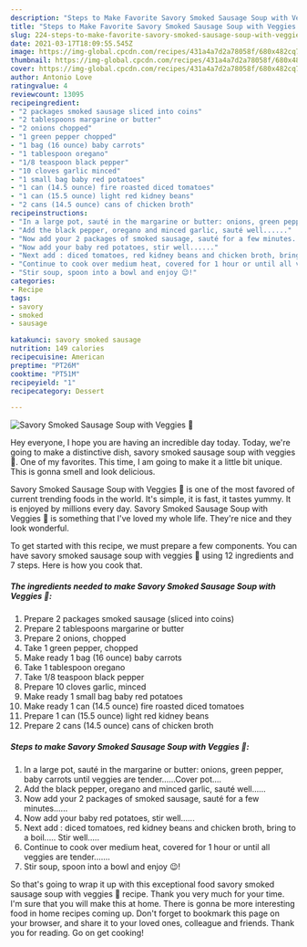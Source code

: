 ```yaml
---
description: "Steps to Make Favorite Savory Smoked Sausage Soup with Veggies 🥣"
title: "Steps to Make Favorite Savory Smoked Sausage Soup with Veggies 🥣"
slug: 224-steps-to-make-favorite-savory-smoked-sausage-soup-with-veggies
date: 2021-03-17T18:09:55.545Z
image: https://img-global.cpcdn.com/recipes/431a4a7d2a78058f/680x482cq70/savory-smoked-sausage-soup-with-veggies-recipe-main-photo.jpg
thumbnail: https://img-global.cpcdn.com/recipes/431a4a7d2a78058f/680x482cq70/savory-smoked-sausage-soup-with-veggies-recipe-main-photo.jpg
cover: https://img-global.cpcdn.com/recipes/431a4a7d2a78058f/680x482cq70/savory-smoked-sausage-soup-with-veggies-recipe-main-photo.jpg
author: Antonio Love
ratingvalue: 4
reviewcount: 13095
recipeingredient:
- "2 packages smoked sausage sliced into coins"
- "2 tablespoons margarine or butter"
- "2 onions chopped"
- "1 green pepper chopped"
- "1 bag (16 ounce) baby carrots"
- "1 tablespoon oregano"
- "1/8 teaspoon black pepper"
- "10 cloves garlic minced"
- "1 small bag baby red potatoes"
- "1 can (14.5 ounce) fire roasted diced tomatoes"
- "1 can (15.5 ounce) light red kidney beans"
- "2 cans (14.5 ounce) cans of chicken broth"
recipeinstructions:
- "In a large pot, sauté in the margarine or butter: onions, green pepper, baby carrots until veggies are tender......Cover pot...."
- "Add the black pepper, oregano and minced garlic, sauté well......"
- "Now add your 2 packages of smoked sausage, sauté for a few minutes......"
- "Now add your baby red potatoes, stir well......"
- "Next add : diced tomatoes, red kidney beans and chicken broth, bring to a boil..... Stir well....."
- "Continue to cook over medium heat, covered for 1 hour or until all veggies are tender......."
- "Stir soup, spoon into a bowl and enjoy 😉!"
categories:
- Recipe
tags:
- savory
- smoked
- sausage

katakunci: savory smoked sausage 
nutrition: 149 calories
recipecuisine: American
preptime: "PT26M"
cooktime: "PT51M"
recipeyield: "1"
recipecategory: Dessert

---
```



![Savory Smoked Sausage Soup with Veggies 🥣](https://img-global.cpcdn.com/recipes/431a4a7d2a78058f/680x482cq70/savory-smoked-sausage-soup-with-veggies-recipe-main-photo.jpg)

Hey everyone, I hope you are having an incredible day today. Today, we're going to make a distinctive dish, savory smoked sausage soup with veggies 🥣. One of my favorites. This time, I am going to make it a little bit unique. This is gonna smell and look delicious.



Savory Smoked Sausage Soup with Veggies 🥣 is one of the most favored of current trending foods in the world. It's simple, it is fast, it tastes yummy. It is enjoyed by millions every day. Savory Smoked Sausage Soup with Veggies 🥣 is something that I've loved my whole life. They're nice and they look wonderful.


To get started with this recipe, we must prepare a few components. You can have savory smoked sausage soup with veggies 🥣 using 12 ingredients and 7 steps. Here is how you cook that.

<!--inarticleads1-->

##### The ingredients needed to make Savory Smoked Sausage Soup with Veggies 🥣:

1. Prepare 2 packages smoked sausage (sliced into coins)
1. Prepare 2 tablespoons margarine or butter
1. Prepare 2 onions, chopped
1. Take 1 green pepper, chopped
1. Make ready 1 bag (16 ounce) baby carrots
1. Take 1 tablespoon oregano
1. Take 1/8 teaspoon black pepper
1. Prepare 10 cloves garlic, minced
1. Make ready 1 small bag baby red potatoes
1. Make ready 1 can (14.5 ounce) fire roasted diced tomatoes
1. Prepare 1 can (15.5 ounce) light red kidney beans
1. Prepare 2 cans (14.5 ounce) cans of chicken broth




<!--inarticleads2-->

##### Steps to make Savory Smoked Sausage Soup with Veggies 🥣:

1. In a large pot, sauté in the margarine or butter: onions, green pepper, baby carrots until veggies are tender......Cover pot....
1. Add the black pepper, oregano and minced garlic, sauté well......
1. Now add your 2 packages of smoked sausage, sauté for a few minutes......
1. Now add your baby red potatoes, stir well......
1. Next add : diced tomatoes, red kidney beans and chicken broth, bring to a boil..... Stir well.....
1. Continue to cook over medium heat, covered for 1 hour or until all veggies are tender.......
1. Stir soup, spoon into a bowl and enjoy 😉!




So that's going to wrap it up with this exceptional food savory smoked sausage soup with veggies 🥣 recipe. Thank you very much for your time. I'm sure that you will make this at home. There is gonna be more interesting food in home recipes coming up. Don't forget to bookmark this page on your browser, and share it to your loved ones, colleague and friends. Thank you for reading. Go on get cooking!
